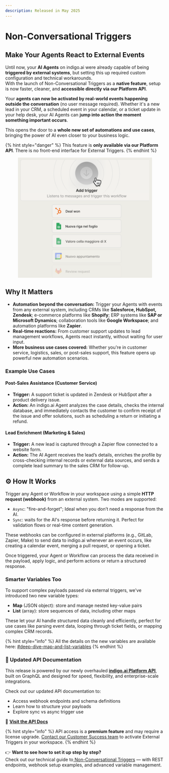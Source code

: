 ```yaml
---
description: Released in May 2025
---
```


# Non-Conversational Triggers

## Make Your Agents React to External Events

Until now, your **AI Agents** on indigo.ai were already capable of being **triggered by external systems**, but setting this up required custom configuration and technical workarounds. \
With the launch of Non-Conversational Triggers as a **native feature**, setup is now faster, cleaner, and **accessible directly via our Platform API**.

Your **agents can now be activated by real-world events happening outside the conversation** (no user message required). Whether it's a new lead in your CRM, a scheduled event in your calendar, or a ticket update in your help desk, your AI Agents can **jump into action the moment something important occurs**.

This opens the door to a **whole new set of automations and use cases**, bringing the power of AI even closer to your business logic.

{% hint style="danger" %}
This feature is **only available via our Platform API**. There is no front-end interface for External Triggers.
{% endhint %}

<figure><img src="../../.gitbook/assets/triggers.png" alt="" width="563"><figcaption></figcaption></figure>

## Why It Matters

* **Automation beyond the conversation:** Trigger your Agents with events from any external system, including CRMs like **Salesforce, HubSpot, Zendesk**; e-commerce platforms like **Shopify**; ERP systems like **SAP or Microsoft Dynamics**; collaboration tools like **Google Workspace**; and automation platforms like **Zapier**.
* **Real-time reactions:** From customer support updates to lead management workflows, Agents react instantly, without waiting for user input.
* **More business use cases covered:** Whether you're in customer service, logistics, sales, or post-sales support, this feature opens up powerful new automation scenarios.

### Example Use Cases

#### Post-Sales Assistance (Customer Service)

* **Trigger:** A support ticket is updated in Zendesk or HubSpot after a product delivery issue.
* **Action:** An indigo.ai Agent analyzes the case details, checks the internal database, and immediately contacts the customer to confirm receipt of the issue and offer solutions, such as scheduling a return or initiating a refund.

#### Lead Enrichment (Marketing & Sales)

* **Trigger:** A new lead is captured through a Zapier flow connected to a website form.
* **Action:** The AI Agent receives the lead’s details, enriches the profile by cross-checking internal records or external data sources, and sends a complete lead summary to the sales CRM for follow-up.

## ⚙️ How It Works

Trigger any Agent or Workflow in your workspace using a simple **HTTP request (webhook)** from an external system. Two modes are supported:

* `Async`: "fire-and-forget"; Ideal when you don’t need a response from the AI.
* `Sync`: waits for the AI's response before returning it. Perfect for validation flows or real-time content generation.

These webhooks can be configured in external platforms (e.g., GitLab, Zapier, Make) to send data to indigo.ai whenever an event occurs, like creating a calendar event, merging a pull request, or opening a ticket.

Once triggered, your Agent or Workflow can process the data received in the payload, apply logic, and perform actions or return a structured response.

### Smarter Variables Too

To support complex payloads passed via external triggers, we've introduced two new variable types:

* **Map** (JSON object): store and manage nested key-value pairs
* **List** (array): store sequences of data, including other maps

These let your AI handle structured data cleanly and efficiently, perfect for use cases like parsing event data, looping through ticket fields, or mapping complex CRM records.

{% hint style="info" %}
All the details on the new variables are available here: [#deep-dive-map-and-list-variables](../../getting-started/blocks-and-variables/variables/#deep-dive-map-and-list-variables "mention")
{% endhint %}

### 🔗 Updated API Documentation

This release is powered by our newly overhauled [**indigo.ai Platform API**](../../integrating-with-our-platform-api/), built on GraphQL and designed for speed, flexibility, and enterprise-scale integrations.

Check out our updated API documentation to:

* Access webhook endpoints and schema definitions
* Learn how to structure your payloads
* Explore sync vs async trigger use

**📘** [**Visit the API Docs**](https://platform.indigo.ai/graphql)

{% hint style="info" %}
API access is a **premium feature** and may require a license upgrade. [Contact our Customer Success team](../../need-help/our-customer-success-team.md) to activate External Triggers in your workspace.
{% endhint %}

👉 **Want to see how to set it up step by step?**\
Check out our technical guide to[ Non-Conversational Triggers](../../integrating-with-our-platform-api/non-conversational-triggers.md) — with REST endpoints, webhook setup examples, and advanced variable management.
